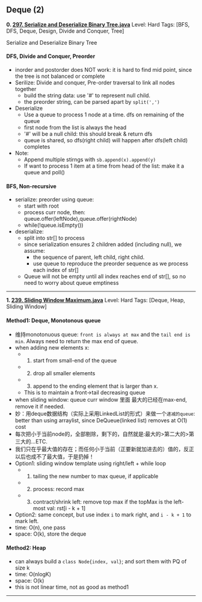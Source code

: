  
 
 
## Deque (2)
**0. [297. Serialize and Deserialize Binary Tree.java](https://github.com/awangdev/LintCode/blob/master/Java/297.%20Serialize%20and%20Deserialize%20Binary%20Tree.java)**      Level: Hard      Tags: [BFS, DFS, Deque, Design, Divide and Conquer, Tree]
      

Serialize and Deserialize Binary Tree

#### DFS, Divide and Conquer, Preorder
- inorder and postorder does NOT work: it is hard to find mid point, since the tree is not balanced or complete
- Serilize: Divide and conquer, Pre-order traversal to link all nodes together
    - build the string data: use '#' to represent null child. 
    - the preorder string, can be parsed apart by `split(',')`    
- Deserialize
    - Use a queue to process 1 node at a time. dfs on remaining of the queue
    - first node from the list is always the head
    - '#' will be a null child: this should break & return dfs
    - queue is shared, so dfs(right child) will happen after dfs(left child) completes
- Note:
    - Append multiple stirngs with `sb.append(x).append(y)`
    - If want to process 1 item at a time from head of the list: make it a queue and poll()

#### BFS, Non-recursive
- serialize: preorder using queue:
    - start with root
    - process curr node, then: queue.offer(leftNode),queue.offer(rightNode)
    - while(!queue.isEmpty())
- deserialize:
    - split into str[] to process
    - since serialization ensures 2 children added (including null), we assume:
        - the sequence of parent, left child, right child.
        - use queue to reproduce the preorder sequence as we process each index of str[]
    - Queue will not be empty until all index reaches end of str[], so no need to worry about queue emptiness



---

**1. [239. Sliding Window Maximum.java](https://github.com/awangdev/LintCode/blob/master/Java/239.%20Sliding%20Window%20Maximum.java)**      Level: Hard      Tags: [Deque, Heap, Sliding Window]
      

#### Method1: Deque, Monotonous queue
- 维持monotonuous queue: `front is always at max` and the `tail end is min`. Always need to return the max end of queue.
- when adding new elements x: 
    - 1) start from small-end of the queue
    - 2) drop all smaller elements 
    - 3) append to the ending element that is larger than x.
    - This is to maintain a front->tail decreasing queue
- when sliding window: queue curr window 里面 最大的已经在max-end,  remove it if needed.
- 妙：用deque数据结构（实际上采用LinkedList的形式）来做一个`递减的queue`: better than using arraylist, since DeQueue(linked list) removes at O(1) cost
- 每次把小于当前node的，全部剔除，剩下的，自然就是:最大的>第二大的>第三大的...ETC.
- 我们只在乎最大值的存在；而任何小于当前（正要新就加进去的）值的，反正以后也成不了最大值，于是扔掉！
- Option1: sliding window template using right/left + while loop
    - 1) tailing the new number to max queue, if applicable
    - 2) process: record max
    - 3) contract/shrink left: remove top max if the topMax is the left-most val: rst[i - k + 1]
- Option2: same concept, but use index `i` to mark right, and `i - k + 1` to mark left.
- time: O(n), one pass
- space: O(k), store the deque


#### Method2: Heap
- can always build a `class Node{index, val}`; and sort them with PQ of size k
- time: O(nlogK)
- space: O(k)
- this is not linear time, not as good as method1



---

